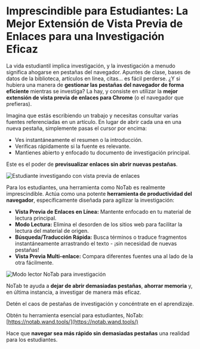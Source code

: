 # Imprescindible para Estudiantes: La Mejor Extensión de Vista Previa de Enlaces para una Investigación Eficaz

La vida estudiantil implica investigación, y la investigación a menudo significa ahogarse en pestañas del navegador. Apuntes de clase, bases de datos de la biblioteca, artículos en línea, citas... es fácil perderse. ¿Y si hubiera una manera de **gestionar las pestañas del navegador de forma eficiente** mientras se investiga? La hay, y consiste en utilizar la **mejor extensión de vista previa de enlaces para Chrome** (o el navegador que prefieras).

Imagina que estás escribiendo un trabajo y necesitas consultar varias fuentes referenciadas en un artículo. En lugar de abrir cada una en una nueva pestaña, simplemente pasas el cursor por encima:
*   Ves instantáneamente el resumen o la introducción.
*   Verificas rápidamente si la fuente es relevante.
*   Mantienes abierto y enfocado tu documento de investigación principal.

Este es el poder de **previsualizar enlaces sin abrir nuevas pestañas**.

![Estudiante investigando con vista previa de enlaces](images/notab1.png)

Para los estudiantes, una herramienta como NoTab es realmente imprescindible. Actúa como una potente **herramienta de productividad del navegador**, específicamente diseñada para agilizar la investigación:
*   **Vista Previa de Enlaces en Línea:** Mantente enfocado en tu material de lectura principal.
*   **Modo Lectura:** Elimina el desorden de los sitios web para facilitar la lectura del material de origen.
*   **Búsqueda/Traducción Rápida:** Busca términos o traduce fragmentos instantáneamente arrastrando el texto - ¡sin necesidad de nuevas pestañas!
*   **Vista Previa Multi-enlace:** Compara diferentes fuentes una al lado de la otra fácilmente.

![Modo lector NoTab para investigación](images/notab2.png)

NoTab te ayuda a **dejar de abrir demasiadas pestañas**, **ahorrar memoria** y, en última instancia, a investigar de manera más eficaz.

Detén el caos de pestañas de investigación y concéntrate en el aprendizaje.

Obtén tu herramienta esencial para estudiantes, NoTab: [https://notab.wand.tools/](https://notab.wand.tools/)

Hace que **navegar sea más rápido sin demasiadas pestañas** una realidad para los estudiantes.
